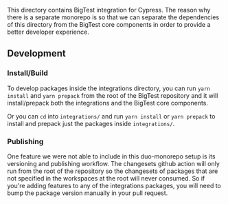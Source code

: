 This directory contains BigTest integration for Cypress. The reason why there is a separate monorepo is so that we can separate the dependencies of this directory from the BigTest core components in order to provide a better developer experience.

## Development
### Install/Build
To develop packages inside the integrations directory, you can run `yarn install` and `yarn prepack` from the root of the BigTest repository and it will install/prepack both the integrations and the BigTest core components.

Or you can `cd` into `integrations/` and run `yarn install` or `yarn prepack` to install and prepack just the packages inside `integrations/`.

### Publishing
One feature we were not able to include in this duo-monorepo setup is its versioning and publishing workflow. The changesets github action will only run from the root of the repository so the changesets of packages that are not specified in the workspaces at the root will never consumed. So if you're adding features to any of the integrations packages, you will need to bump the package version manually in your pull request.